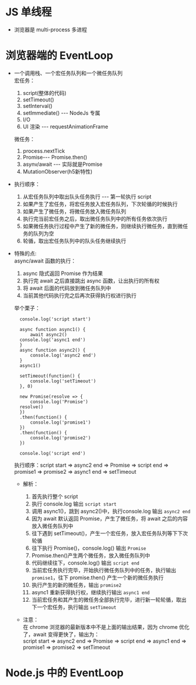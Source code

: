 # JS 单线程  

- 浏览器是 multi-process 多进程  
  
# 浏览器端的 EventLoop  
- 一个调用栈、一个宏任务队列和一个微任务队列  
  宏任务：  
  1. script(整体的代码)
  2. setTimeout()
  3. setInterval()
  4. setImmediate() --- NodeJs 专属
  5. I/O
  6. UI 渲染 --- requestAnimationFrame

  微任务：
  1. process.nextTick
  2. Promise--- Promise.then()
  3. asynv/await --- 实际就是Promise
  4. MutationObserver(h5新特性)

- 执行顺序：  
  1. 从宏任务队列中取出队头任务执行 --- 第一轮执行 script
  2. 如果产生了宏任务，将宏任务放入宏任务队列，下次轮循的时候执行
  3. 如果产生了微任务，将微任务放入微任务队列
  4. 执行完当前宏任务之后，取出微任务队列中的所有任务依次执行
  5. 如果微任务执行过程中产生了新的微任务，则继续执行微任务，直到微任务的队列为空 
  6. 轮循，取出宏任务队列中的队头任务继续执行  

- 特殊的点:  
  async/await 函数的执行：  
  1. async 隐式返回 Promise 作为结果  
  2. 执行完 await 之后直接跳出 async 函数，让出执行的所有权
  3. 将 await 后面的代码放到微任务队列中
  4. 当前其他代码执行完之后再次获得执行权进行执行 

  举个栗子：
  ```
    console.log('script start')

    async function async1() {
        await async2()
    console.log('async1 end')
    }
    async function async2() {
        console.log('async2 end')
    }
    async1()

    setTimeout(function() {
        console.log('setTimeout')
    }, 0)

    new Promise(resolve => {
        console.log('Promise')
    resolve()
    })
    .then(function() {
        console.log('promise1')
    })
    .then(function() {
        console.log('promise2')
    })

    console.log('script end')
  ```
  执行顺序：script start => async2 end => Promise => script end => promise1 => promise2 => async1 end => setTimeout  

  * 解析：  
    1. 首先执行整个 script
    2. 执行 console.log 输出 `script start`
    3. 调用 async1()，跳到 async2()中，执行console.log 输出 `async2 end`
    4. 因为 await 默认返回 Promise，产生了微任务，将 await 之后的内容放入微任务队列中
    5. 往下遇到 setTimeout()，产生一个宏任务，放入宏任务队列等下下次轮循
    6. 往下执行 Promise()，console.log() 输出 `Promise`
    7. Promise.then()产生两个微任务，放入微任务队列中
    8. 代码继续往下，console.log() 输出 `script end` 
    9. 当前宏任务执行完毕，开始执行微任务队列中的任务，执行输出 `promise1`，往下 promise.then() 产生一个新的微任务执行
    10. 执行产生的新的微任务，输出 `promise2`
    11. async1 重新获得执行权，继续执行输出 `async1 end`
    12. 当前宏任务和其产生的微任务全部执行完毕，进行新一轮轮循，取出下一个宏任务，执行输出 `setTimeout`
    
  * 注意：  
    在 chrome 浏览器的最新版本中不是上面的输出结果，因为 chrome 优化了，await 变得更快了，输出为：  
    script start => async2 end => Promise => script end => async1 end => promise1 => promise2 => setTimeout  

# Node.js 中的 EventLoop  


